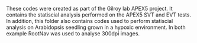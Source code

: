 These codes were created as part of the Gilroy lab APEX5 project. It contains the statiscial analysis performed on the APEX5 SVT and EVT tests. In addition, this folder also contains codes used to perform statiscial analysis on Arabidopsis seedling grown in a hypoxic environment. In both example RootNav was used to analyse 300dpi images. 
